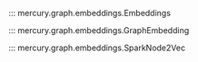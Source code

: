 ::: mercury.graph.embeddings.Embeddings

::: mercury.graph.embeddings.GraphEmbedding

::: mercury.graph.embeddings.SparkNode2Vec